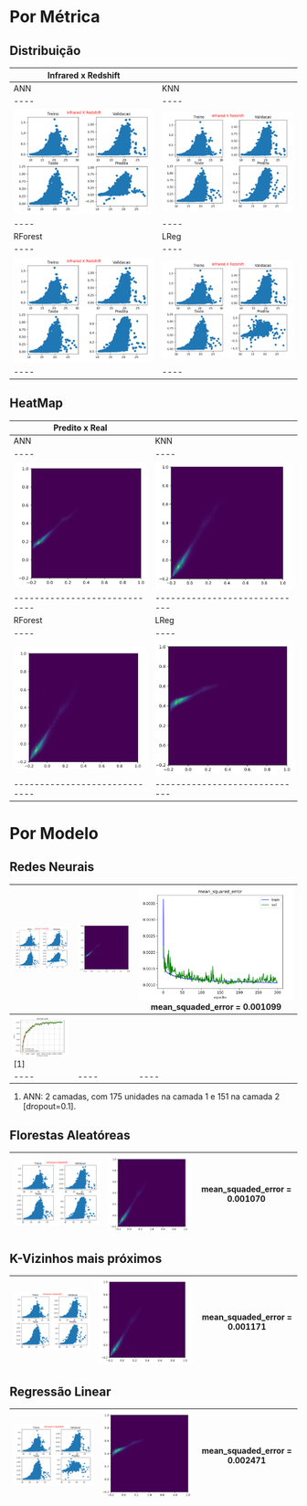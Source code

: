 
# Por Métrica

## Distribuição 

|  Infrared x Redshift  |    |
|----|----|
| ANN| KNN|
|----|----|
|     ![](adhafera/ann/redshift.png)     |     ![](adhafera/knn/redshift.png) |
|----|----|
| RForest | LReg |
|----|----|
|         ![](adhafera/rf/redshift.png)  |      ![](adhafera/lr/redshift.png) |
|----|----|



## HeatMap 

|  Predito x Real  |    |
|----|----|
| ANN| KNN|
|----|----|
| ![](adhafera/ann/hm.png) | ![](adhafera/knn/hm.png) |
|-----------------------------|-----------------------------|
| RForest | LReg |
|----|----|
| ![](adhafera/rf/hm.png)  | ![](adhafera/lr/hm.png)  |
|-----------------------------|-----------------------------|

# Por Modelo

## Redes Neurais

| ![](adhafera/ann/redshift.png) | ![](adhafera/ann/hm.png) | ![](adhafera/ann/mse.png) mean_squaded_error = 0.001099|
|----|----|----|
| ![](adhafera/ann/curves.png) [1]|  | |
|----|----|----|
1. ANN: 2 camadas, com 175 unidades na camada 1 e 151 na camada 2 [dropout=0.1].


## Florestas Aleatóreas

| ![](adhafera/rf/redshift.png) | ![](adhafera/rf/hm.png) |      mean_squaded_error = 0.001070       |
|----|----|----|

## K-Vizinhos mais próximos

| ![](adhafera/knn/redshift.png) | ![](adhafera/knn/hm.png) |      mean_squaded_error = 0.001171       |
|----|----|----|

## Regressão Linear

| ![](adhafera/lr/redshift.png) | ![](adhafera/lr/hm.png) |      mean_squaded_error = 0.002471       |
|----|----|----|
